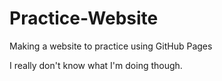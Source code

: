 # Practice-Website
Making a website to practice using GitHub Pages

I really don't know what I'm doing though.
